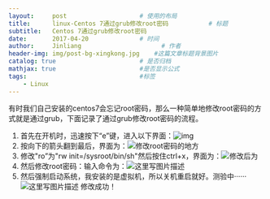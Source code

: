 ```yaml
---
layout:     post                    # 使用的布局
title:      linux-Centos 7通过grub修改root密码           # 标题 
subtitle:   Centos 7通过grub修改root密码 
date:       2017-04-20              # 时间
author:     Jinliang                      # 作者
header-img: img/post-bg-xingkong.jpg    #这篇文章标题背景图片
catalog: true                       # 是否归档
mathjax: true                       #是否显示公式
tags:                               #标签
    - Linux
---
```


有时我们自己安装的centos7会忘记root密码，那么一种简单地修改root密码的方式就是通过grub，下面记录了通过grub修改root密码的流程。

 1. 首先在开机时，迅速按下“e”键，进入以下界面：![img](http://jinliangxx.oss-cn-beijing.aliyuncs.com/2019-04-28-075454.png)
 2. 按向下的箭头翻到最后，界面为：![修改root密码的地方](http://jinliangxx.oss-cn-beijing.aliyuncs.com/2019-04-28-075327.png)
 3. 修改"ro”为"rw init=/sysroot/bin/sh"然后按住ctrl+x，界面为：![修改后为](http://jinliangxx.oss-cn-beijing.aliyuncs.com/2019-04-28-075329.png)
 4. 然后修改root密码：输入命令为：![这里写图片描述](http://jinliangxx.oss-cn-beijing.aliyuncs.com/2019-04-28-75330.png)
 5. 然后强制启动系统，我安装的是虚拟机，所以关机重启就好。测验中······
![这里写图片描述](http://jinliangxx.oss-cn-beijing.aliyuncs.com/2019-04-28-075328.png)
修改成功！